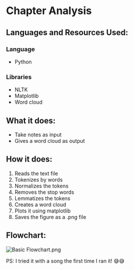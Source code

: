 # Chapter Analysis

## Languages and Resources Used:

### Language

- Python

### Libraries

- NLTK
- Matplotlib
- Word cloud

## What it does:

- Take notes as input
- Gives a word cloud as output

## How it does:

1. Reads the text file
2. Tokenizes by words
3. Normalizes the tokens
4. Removes the stop words
5. Lemmatizes the tokens
6. Creates a word cloud
7. Plots it using matplotlib
8. Saves the figure as a .png file

## Flowchart:

![Basic Flowchart.png](https://source.unsplash.com/YEXAXkV2lcY/600x300)


PS: I tried it with a song the first time I ran it! 😅😅